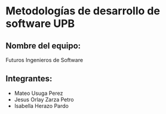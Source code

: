 # Metodologías de desarrollo de software UPB

## Nombre del equipo:
Futuros Ingenieros de Software

## Integrantes:
- Mateo Usuga Perez
- Jesus Orlay Zarza Petro
- Isabella Herazo Pardo
